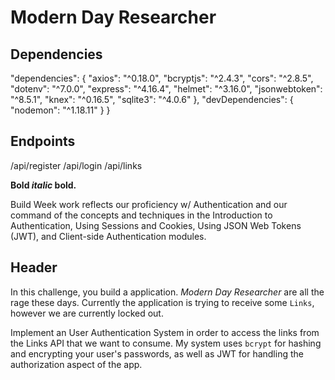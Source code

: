 # Modern Day Researcher

## Dependencies

"dependencies": {
    "axios": "^0.18.0",
    "bcryptjs": "^2.4.3",
    "cors": "^2.8.5",
    "dotenv": "^7.0.0",
    "express": "^4.16.4",
    "helmet": "^3.16.0",
    "jsonwebtoken": "^8.5.1",
    "knex": "^0.16.5",
    "sqlite3": "^4.0.6"
  },
  "devDependencies": {
    "nodemon": "^1.18.11"
  }
}


## Endpoints

/api/register
/api/login
/api/links

**Bold _italic_ bold.**


Build Week work reflects our proficiency w/ Authentication and our command of the concepts and techniques in the Introduction to Authentication, Using Sessions and Cookies, Using JSON Web Tokens (JWT), and Client-side Authentication modules.


## Header


In this challenge, you build a application. _Modern Day Researcher_ are all the rage these days. Currently the application is trying to receive some `Links`, however we are currently locked out.

Implement an User Authentication System in order to access the links from the Links API that we want to consume. My system uses `bcrypt` for hashing and encrypting your user's passwords, as well as JWT for handling the authorization aspect of the app.